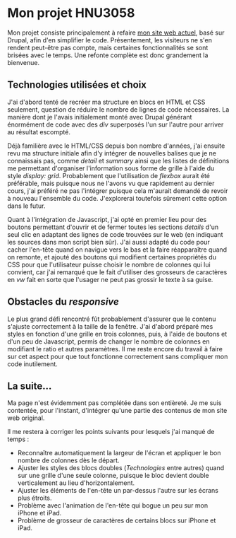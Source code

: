 # Mon projet HNU3058

Mon projet consiste principalement à refaire [mon site web actuel](http://amelielr.ca), basé sur Drupal, afin d'en simplifier le code. Présentement, les visiteurs ne s'en rendent peut-être pas compte, mais certaines fonctionnalités se sont brisées avec le temps. Une refonte complète est donc grandement la bienvenue.

## Technologies utilisées et choix

J'ai d'abord tenté de recréer ma structure en blocs en HTML et CSS seulement, question de réduire le nombre de lignes de code nécessaires. La manière dont je l'avais initialement monté avec Drupal générant énormément de code avec des *div* superposés l'un sur l'autre pour arriver au résultat escompté. 

Déjà familière avec le HTML/CSS depuis bon nombre d'années, j'ai ensuite revu ma structure initiale afin d'y intégrer de nouvelles balises que je ne connaissais pas, comme *detail* et *summary* ainsi que les listes de définitions me permettant d'organiser l'information sous forme de grille à l'aide du style *display: grid*. Probablement que l'utilisation de *flexbox* aurait été préférable, mais puisque nous ne l'avons vu que rapidement au dernier cours, j'ai préféré ne pas l'intégrer puisque cela m'aurait demandé de revoir à nouveau l'ensemble du code. J'explorerai toutefois sûrement cette option dans le futur.

Quant à l'intégration de Javascript, j'ai opté en premier lieu pour des boutons permettant d'ouvrir et de fermer toutes les sections *details* d'un seul clic en adaptant des lignes de code trouvées sur le web (en indiquant les sources dans mon script bien sûr). J'ai aussi adapté du code pour cacher l'en-tête quand on navigue vers le bas et la faire réapparaître quand on remonte, et ajouté des boutons qui modifient certaines propriétés du CSS pour que l'utilisateur puisse choisir le nombre de colonnes qui lui convient, car j'ai remarqué que le fait d'utiliser des grosseurs de caractères en *vw* fait en sorte que l'usager ne peut pas grossir le texte à sa guise.

## Obstacles du *responsive*

Le plus grand défi rencontré fût probablement d'assurer que le contenu s'ajuste correctement à la taille de la fenêtre. J'ai d'abord préparé mes styles en fonction d'une grille en trois colonnes, puis, à l'aide de boutons et d'un peu de Javascript, permis de changer le nombre de colonnes en modifiant le ratio et autres paramètres. Il me reste encore du travail à faire sur cet aspect pour que tout fonctionne correctement sans compliquer mon code inutilement.

## La suite...

Ma page n'est évidemment pas complétée dans son entièreté. Je me suis contentée, pour l'instant, d'intégrer qu'une partie des contenus de mon site web original.

Il me restera à corriger les points suivants pour lesquels j'ai manqué de temps :

- Reconnaître automatiquement la largeur de l'écran et appliquer le bon nombre de colonnes dès le départ.
- Ajuster les styles des blocs doubles (*Technologies* entre autres) quand sur une grille d'une seule colonne, puisque le bloc devient double verticalement au lieu d'horizontalement.
- Ajuster les éléments de l'en-tête un par-dessus l'autre sur les écrans plus étroits.
- Problème avec l'animation de l'en-tête qui bogue un peu sur mon iPhone et iPad.
- Problème de grosseur de caractères de certains blocs sur iPhone et iPad.